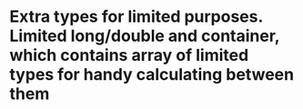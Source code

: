 # Extra types for limited purposes. Limited long/double and container, which contains array of limited types for handy calculating between them
 

